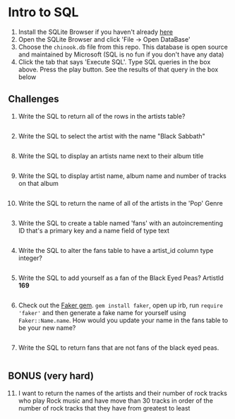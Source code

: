 # Intro to SQL

1. Install the SQLite Browser if you haven't already [here](http://sqlitebrowser.org/)
2. Open the SQLite Browser and click 'File -> Open DataBase'
3. Choose the `chinook.db` file from this repo. This database is open source and maintained by Microsoft (SQL is no fun if you don't have any data)
4. Click the tab that says 'Execute SQL'. Type SQL queries in the box above. Press the play button. See the results of that query in the box below

## Challenges

1. Write the SQL to return all of the rows in the artists table?

```SQL

```

2. Write the SQL to select the artist with the name "Black Sabbath"

```SQL

```

8. Write the SQL to display an artists name next to their album title

```sql

```

9. Write the SQL to display artist name, album name and number of tracks on that album

```sql

```

10. Write the SQL to return the name of all of the artists in the 'Pop' Genre

```sql

```

3. Write the SQL to create a table named 'fans' with an autoincrementing ID that's a primary key and a name field of type text

```sql

```

4. Write the SQL to alter the fans table to have a artist_id column type integer?

```sql

```

5. Write the SQL to add yourself as a fan of the Black Eyed Peas? ArtistId **169**

```sql

```

6. Check out the [Faker gem](https://github.com/stympy/faker). `gem install faker`, open up irb, run `require 'faker'` and then generate a fake name for yourself using `Faker::Name.name`. How would you update your name in the fans table to be your new name?

   ```sql

   ```

7. Write the SQL to return fans that are not fans of the black eyed peas.

```sql

```



## BONUS (very hard)

11. I want to return the names of the artists and their number of rock tracks
    who play Rock music
    and have move than 30 tracks
    in order of the number of rock tracks that they have
    from greatest to least

```sql

```
